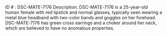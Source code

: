 ID # : DSC-MATE-7176
Description: DSC-MATE-7176 is a 25-year-old human female with red lipstick and normal glasses, typically seen wearing a metal blue headband with two-color bands and goggles on her forehead. DSC-MATE-7176 has green cross earrings and a choker around her neck, which are believed to have no anomalous properties.